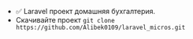 - :white_check_mark: Laravel проект домашняя бухгалтерия.
- Скачивайте проект ```git clone https://github.com/Alibek0109/laravel_micros.git```
